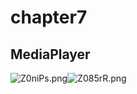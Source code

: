 # chapter7
## MediaPlayer
![Z0niPs.png](https://s2.ax1x.com/2019/07/06/Z0niPs.png)![Z085rR.png](https://s2.ax1x.com/2019/07/06/Z085rR.png)

